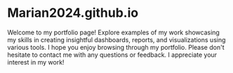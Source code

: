 # Marian2024.github.io
Welcome to my portfolio page! Explore examples of my work showcasing my skills in creating insightful dashboards, reports, and visualizations using various tools. I hope you enjoy browsing through my portfolio. Please don't hesitate to contact me with any questions or feedback. I appreciate your interest in my work!
